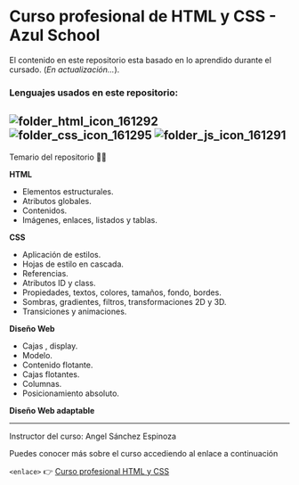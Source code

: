 # Curso profesional de HTML y CSS - Azul School
El contenido en este repositorio esta basado en lo aprendido durante el cursado. (_En actualización..._).
### Lenguajes usados en este repositorio:

![folder_html_icon_161292](https://user-images.githubusercontent.com/54302061/210740978-009305c9-a826-482c-aecf-021e73b6666b.png)
![folder_css_icon_161295](https://user-images.githubusercontent.com/54302061/210741219-605a4888-68d2-496a-ac24-ae9b5c849741.png)
![folder_js_icon_161291](https://user-images.githubusercontent.com/54302061/210741131-8d9c1d84-d09c-49ff-9da8-e0a95dcd11a1.png)
--------------------------------

Temario del repositorio 👨‍💻

**HTML**
- Elementos estructurales.
- Atributos globales.
- Contenidos.
- Imágenes, enlaces, listados y tablas.

**CSS**
- Aplicación de estilos.
- Hojas de estilo en cascada.
- Referencias.
- Atributos ID y class.
- Propiedades, textos, colores, tamaños, fondo, bordes.
- Sombras, gradientes, filtros, transformaciones 2D y 3D.
- Transiciones y animaciones.

**Diseño Web**
- Cajas , display.
- Modelo.
- Contenido flotante.
- Cajas flotantes.
- Columnas.
- Posicionamiento absoluto.

**Diseño Web adaptable**

----------
Instructor del curso: Angel Sánchez Espinoza

Puedes conocer más sobre el curso accediendo al enlace a continuación

`<enlace>` 👉 [Curso profesional HTML y CSS](https://www.azulschool.net/courses/curso-profesional-de-html-css-y-js/)
